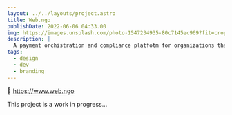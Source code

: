 ```yaml
---
layout: ../../layouts/project.astro
title: Web.ngo
publishDate: 2022-06-06 04:33.00
img: https://images.unsplash.com/photo-1547234935-80c7145ec969?fit=crop&w=1400&h=700&q=75
description: |
  A payment orchistration and compliance platfotm for organizations that accept donations.
tags:
  - design
  - dev
  - branding
---
```


🔗 https://www.web.ngo

This project is a work in progress...
